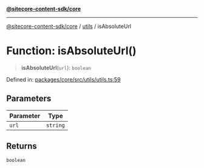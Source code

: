 [**@sitecore-content-sdk/core**](../../README.md)

***

[@sitecore-content-sdk/core](../../README.md) / [utils](../README.md) / isAbsoluteUrl

# Function: isAbsoluteUrl()

> **isAbsoluteUrl**(`url`): `boolean`

Defined in: [packages/core/src/utils/utils.ts:59](https://github.com/Sitecore/content-sdk/blob/1a28b6590a0f8ef4d9e897f057f47abb01976998/packages/core/src/utils/utils.ts#L59)

## Parameters

| Parameter | Type |
| ------ | ------ |
| `url` | `string` |

## Returns

`boolean`
